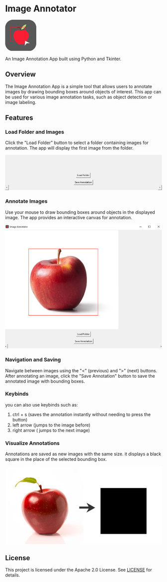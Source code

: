 # Image Annotator

![App Icon](images/app_icon.png)

An Image Annotation App built using Python and Tkinter.

## Overview

The Image Annotation App is a simple tool that allows users to annotate images by drawing bounding boxes around objects of interest. This app can be used for various image annotation tasks, such as object detection or image labeling.

## Features

### Load Folder and Images

Click the "Load Folder" button to select a folder containing images for annotation. The app will display the first image from the folder.

![Load Folder](images/lf.PNG)

### Annotate Images

Use your mouse to draw bounding boxes around objects in the displayed image. The app provides an interactive canvas for annotation.

![Annotate Images](images/aim.PNG)

### Navigation and Saving

Navigate between images using the "<" (previous) and ">" (next) buttons. After annotating an image, click the "Save Annotation" button to save the annotated image with bounding boxes.


### Keybinds
you can also use keybinds such as:

  1. ctrl + s (saves the annotation instantly without needing to press the button)
  2. left arrow (jumps to the image before)
  3. right arrow ( jumps to the next image)


### Visualize Annotations

Annotations are saved as new images with the same size. it displays a black square in the place of the selected bounding box.

![Visualize Annotations](images/Visualize_Annotations.png)

## License

This project is licensed under the Apache 2.0 License. See [LICENSE](LICENSE) for details.




